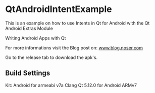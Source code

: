 # QtAndroidIntentExample
This is an example on how to use Intents in Qt for Android with the Qt Android Extras Module

Writing Android Apps with Qt

For more informations visit the Blog post on: www.blog.noser.com

Go to the release tab to download the apk's.

## Build Settings
Kit: Android for armeabi v7a Clang Qt 5.12.0 for Android ARMv7
